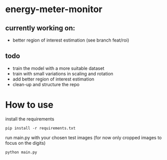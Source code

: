 # energy-meter-monitor


## currently working on:
- better region of interest estimation (see branch feat/roi)
## todo
- train the model with a more suitable dataset
- train with small variations in scaling and rotation
- add better region of interest estimation
- clean-up and structure the repo

# How to use
install the requirements

`pip install -r requirements.txt`

run main.py with your chosen test images (for now only cropped images to focus on the digits)

`python main.py`
